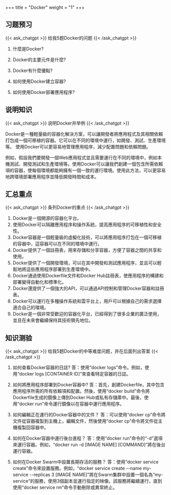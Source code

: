 +++
title = "Docker"
weight = "1"
+++
## 习题预习
{{< ask_chatgpt >}}
给我5题Docker的问题
{{< /ask_chatgpt >}}



1. 什麼是Docker?

2. Docker的主要元件是什麼?

3. Docker有什麼優點?

4. 如何使用Docker建立容器?

5. 如何使用Docker部署應用程序?   

## 说明知识
{{< ask_chatgpt >}}
说明Docker并举例
{{< /ask_chatgpt >}}



Docker是一種輕量級的容器化解決方案，可以讓開發者將應用程式及其相關依賴打包成一個可移植的容器。它可以在不同的環境中運行，如開發、測試、生產環境等。 使用Docker可以更容易地管理應用程序，減少配置問題和依賴問題。

例如，假設我們要開發一個Web應用程式並且需要運行在不同的環境中，例如本機測試、開發測試和生產環境等。使用Docker可以讓我們創建一個包含所需依賴項的容器，使每個環境都能夠擁有一個一致的運行環境。使用此方法，可以更容易地跨環境部署應用程序並降低開發時間和成本。   

## 汇总重点
{{< ask_chatgpt >}}
条列Docker的重点
{{< /ask_chatgpt >}}



1. Docker是一個開源的容器化平台。
2. 使用Docker可以隔離應用程序和操作系統，提高應用程序的可移植性和安全性。
3. Docker容器是一個輕量級的虛擬化技術，可以將應用程序打包在一個可移植的容器中，這容器可以在不同的環境中運行。
4. Docker提供了一個註冊表，用來存儲和分享容器，方便了容器之間的共享和使用。
5. Docker提供了一個開發環境，可以在其中開發和測試應用程序，並且可以輕鬆地將這些應用程序部署到生產環境中。
6. Docker通過使用Dockerfile文件和Docker Hub註冊表，使應用程序的構建和部署變得自動化和標準化。
7. Docker還提供了一個強大的API，可以通過API控制和管理Docker容器和註冊表。
8. Docker可以運行在多種操作系統和雲平台上，用戶可以根據自己的需求選擇適合自己的環境。
9. Docker是一個非常受歡迎的容器化平台，已經得到了很多企業的廣泛使用，並且在未來會繼續保持其技術領先地位。   

## 知识测验
{{< ask_chatgpt >}}
给我5题Docker的中等难度问题，并在后面列出答案
{{< /ask_chatgpt >}}



1. 如何查看Docker容器的日誌?
答：使用“docker logs”命令。例如，使用“docker logs [CONTAINER ID]”來查看特定容器的日誌。

2. 如何將應用程序部署到Docker容器中?
答：首先，創建Dockerfile，其中包含應用程序所需的所有依賴項和配置。然後，使用“docker build”命令將Dockerfile生成的鏡像上傳到Docker Hub或私有存儲庫中。最後，使用“docker run”命令運行鏡像以在容器中運行應用程序。

3. 如何編輯正在運行的Docker容器中的文件？
答：可以使用“docker cp”命令將文件從容器複製到主機上，編輯文件，然後使用“docker cp”命令將文件從主機複製回容器中。

4. 如何在Docker容器中運行後台進程？
答：使用“docker run”命令的“-d”選項來運行容器。例如，“docker run -d [IMAGE NAME] [COMMAND]”將在後台運行容器。

5. 如何在Docker Swarm中設置長期存活的服務？
答：使用“docker service create”命令來設置服務。例如，“docker service create --name my-service --replicas 3 [IMAGE NAME]”將在Swarm集群中設置一個名為“my-service”的服務，使用3個副本並運行指定的映像。該服務將繼續運行，直到使用“docker service rm”命令手動刪除或異常終止。   

